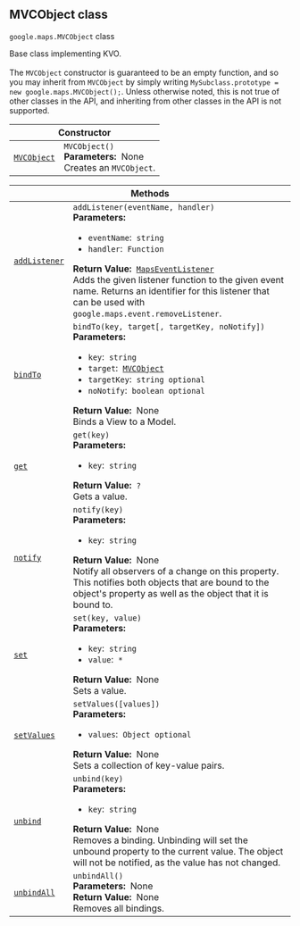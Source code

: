 
<devsite-heading text=" MVCObject class" for="MVCObject" level="h2" link="" toc="" back-to-top=""><h2 id="MVCObject" is-upgraded="">MVCObject class </h2></devsite-heading>
<p>
<code translate="no" dir="ltr"><span itemprop="path">google.maps</span>.<span itemprop="name">MVCObject</span></code>
class
</p>
<p>Base class implementing KVO. <br><br>The <code translate="no" dir="ltr">MVCObject</code> constructor is guaranteed to be an empty function, and so you may inherit from <code translate="no" dir="ltr">MVCObject</code> by simply writing <code translate="no" dir="ltr">MySubclass.prototype = new google.maps.MVCObject();</code>. Unless otherwise noted, this is not true of other classes in the API, and inheriting from other classes in the API is not supported.</p>
<div class="devsite-table-wrapper"><table class="constructors responsive" summary="class MVCObject - Constructor">
<thead>
<tr><th colspan="2" id="MVCObject.constructor">Constructor</th>
</tr></thead>
<tbody>
<tr>
<td><code translate="no" dir="ltr"><a class="secret-link" href="#MVCObject.constructor"><span>MVCObject</span></a></code></td>
<td><div><code translate="no" dir="ltr">MVCObject()</code></div>
<div class="desc"><strong>Parameters:</strong>&nbsp; None</div>
<div class="desc">Creates an <code translate="no" dir="ltr">MVCObject</code>.</div></td>
</tr>
</tbody>
</table></div>
<div class="devsite-table-wrapper"><table class="methods responsive" summary="class MVCObject - Methods">
<thead>
<tr><th colspan="2">Methods</th>
</tr></thead>
<tbody>
<tr id="MVCObject.addListener">
<td itemprop="property"><code translate="no" dir="ltr"><a class="secret-link" href="#MVCObject.addListener"><span>addListener</span></a></code></td>
<td><div><code translate="no" dir="ltr">addListener(eventName, handler)</code></div>
<div class="desc"><strong>Parameters:</strong>&nbsp; <ul>
<li><code translate="no" dir="ltr">eventName</code>:&nbsp; <code translate="no" dir="ltr">string</code></li>
<li><code translate="no" dir="ltr">handler</code>:&nbsp; <code translate="no" dir="ltr">Function</code></li>
</ul></div>
<div class="desc"><strong>Return Value:</strong>&nbsp; <code translate="no" dir="ltr"><a href="MapsEventListener.md">MapsEventListener</a></code></div>
<div class="desc">Adds the given listener function to the given event name. Returns an identifier for this listener that can be used with <code translate="no" dir="ltr">google.maps.event.removeListener</code>.</div></td>
</tr>
<tr id="MVCObject.bindTo">
<td itemprop="property"><code translate="no" dir="ltr"><a class="secret-link" href="#MVCObject.bindTo"><span>bindTo</span></a></code></td>
<td><div><code translate="no" dir="ltr">bindTo(key, target[, targetKey, noNotify])</code></div>
<div class="desc"><strong>Parameters:</strong>&nbsp; <ul>
<li><code translate="no" dir="ltr">key</code>:&nbsp; <code translate="no" dir="ltr">string</code></li>
<li><code translate="no" dir="ltr">target</code>:&nbsp; <code translate="no" dir="ltr"><a href="MVCObject.md">MVCObject</a></code></li>
<li><code translate="no" dir="ltr">targetKey</code>:&nbsp; <code translate="no" dir="ltr">string <span class="optional-type-annotation">optional</span></code></li>
<li><code translate="no" dir="ltr">noNotify</code>:&nbsp; <code translate="no" dir="ltr">boolean <span class="optional-type-annotation">optional</span></code></li>
</ul></div>
<div class="desc"><strong>Return Value:</strong>&nbsp; None</div>
<div class="desc">Binds a View to a Model.</div></td>
</tr>
<tr id="MVCObject.get">
<td itemprop="property"><code translate="no" dir="ltr"><a class="secret-link" href="#MVCObject.get"><span>get</span></a></code></td>
<td><div><code translate="no" dir="ltr">get(key)</code></div>
<div class="desc"><strong>Parameters:</strong>&nbsp; <ul>
<li><code translate="no" dir="ltr">key</code>:&nbsp; <code translate="no" dir="ltr">string</code></li>
</ul></div>
<div class="desc"><strong>Return Value:</strong>&nbsp; <code translate="no" dir="ltr">?</code></div>
<div class="desc">Gets a value.</div></td>
</tr>
<tr id="MVCObject.notify">
<td itemprop="property"><code translate="no" dir="ltr"><a class="secret-link" href="#MVCObject.notify"><span>notify</span></a></code></td>
<td><div><code translate="no" dir="ltr">notify(key)</code></div>
<div class="desc"><strong>Parameters:</strong>&nbsp; <ul>
<li><code translate="no" dir="ltr">key</code>:&nbsp; <code translate="no" dir="ltr">string</code></li>
</ul></div>
<div class="desc"><strong>Return Value:</strong>&nbsp; None</div>
<div class="desc">Notify all observers of a change on this property. This notifies both objects that are bound to the object's property as well as the object that it is bound to.</div></td>
</tr>
<tr id="MVCObject.set">
<td itemprop="property"><code translate="no" dir="ltr"><a class="secret-link" href="#MVCObject.set"><span>set</span></a></code></td>
<td><div><code translate="no" dir="ltr">set(key, value)</code></div>
<div class="desc"><strong>Parameters:</strong>&nbsp; <ul>
<li><code translate="no" dir="ltr">key</code>:&nbsp; <code translate="no" dir="ltr">string</code></li>
<li><code translate="no" dir="ltr">value</code>:&nbsp; <code translate="no" dir="ltr">*</code></li>
</ul></div>
<div class="desc"><strong>Return Value:</strong>&nbsp; None</div>
<div class="desc">Sets a value.</div></td>
</tr>
<tr id="MVCObject.setValues">
<td itemprop="property"><code translate="no" dir="ltr"><a class="secret-link" href="#MVCObject.setValues"><span>setValues</span></a></code></td>
<td><div><code translate="no" dir="ltr">setValues([values])</code></div>
<div class="desc"><strong>Parameters:</strong>&nbsp; <ul>
<li><code translate="no" dir="ltr">values</code>:&nbsp; <code translate="no" dir="ltr">Object <span class="optional-type-annotation">optional</span></code></li>
</ul></div>
<div class="desc"><strong>Return Value:</strong>&nbsp; None</div>
<div class="desc">Sets a collection of key-value pairs.</div></td>
</tr>
<tr id="MVCObject.unbind">
<td itemprop="property"><code translate="no" dir="ltr"><a class="secret-link" href="#MVCObject.unbind"><span>unbind</span></a></code></td>
<td><div><code translate="no" dir="ltr">unbind(key)</code></div>
<div class="desc"><strong>Parameters:</strong>&nbsp; <ul>
<li><code translate="no" dir="ltr">key</code>:&nbsp; <code translate="no" dir="ltr">string</code></li>
</ul></div>
<div class="desc"><strong>Return Value:</strong>&nbsp; None</div>
<div class="desc">Removes a binding. Unbinding will set the unbound property to the current value. The object will not be notified, as the value has not changed.</div></td>
</tr>
<tr id="MVCObject.unbindAll">
<td itemprop="property"><code translate="no" dir="ltr"><a class="secret-link" href="#MVCObject.unbindAll"><span>unbindAll</span></a></code></td>
<td><div><code translate="no" dir="ltr">unbindAll()</code></div>
<div class="desc"><strong>Parameters:</strong>&nbsp; None</div>
<div class="desc"><strong>Return Value:</strong>&nbsp; None</div>
<div class="desc">Removes all bindings.</div></td>
</tr>
</tbody>
</table></div>
<script src="replace_links.js"></script>
